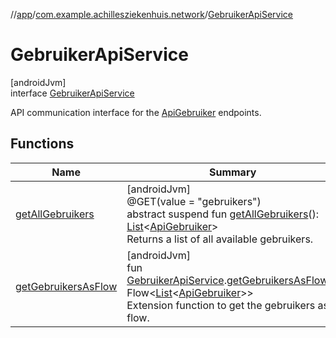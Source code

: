 //[app](../../../index.md)/[com.example.achillesziekenhuis.network](../index.md)/[GebruikerApiService](index.md)

# GebruikerApiService

[androidJvm]\
interface [GebruikerApiService](index.md)

API communication interface for the [ApiGebruiker](../-api-gebruiker/index.md) endpoints.

## Functions

| Name | Summary |
|---|---|
| [getAllGebruikers](get-all-gebruikers.md) | [androidJvm]<br>@GET(value = &quot;gebruikers&quot;)<br>abstract suspend fun [getAllGebruikers](get-all-gebruikers.md)(): [List](https://kotlinlang.org/api/latest/jvm/stdlib/kotlin.collections/-list/index.html)&lt;[ApiGebruiker](../-api-gebruiker/index.md)&gt;<br>Returns a list of all available gebruikers. |
| [getGebruikersAsFlow](../get-gebruikers-as-flow.md) | [androidJvm]<br>fun [GebruikerApiService](index.md).[getGebruikersAsFlow](../get-gebruikers-as-flow.md)(): Flow&lt;[List](https://kotlinlang.org/api/latest/jvm/stdlib/kotlin.collections/-list/index.html)&lt;[ApiGebruiker](../-api-gebruiker/index.md)&gt;&gt;<br>Extension function to get the gebruikers as a flow. |
